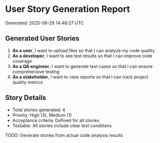 # User Story Generation Report
Generated: 2025-08-29 14:46:27 UTC

## Generated User Stories

1. **As a user**, I want to upload files so that I can analyze my code quality
2. **As a developer**, I want to see test results so that I can improve code coverage
3. **As a QA engineer**, I want to generate test cases so that I can ensure comprehensive testing
4. **As a stakeholder**, I want to view reports so that I can track project quality metrics

## Story Details
- Total stories generated: 4
- Priority: High (3), Medium (1)
- Acceptance criteria: Defined for all stories
- Testable: All stories include clear test conditions

TODO: Generate stories from actual code analysis results
